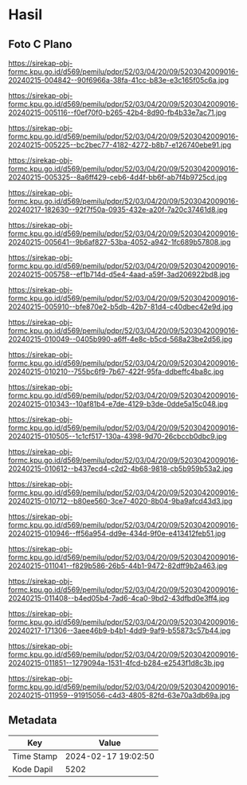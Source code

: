 # Hasil

## Foto C Plano

https://sirekap-obj-formc.kpu.go.id/d569/pemilu/pdpr/52/03/04/20/09/5203042009016-20240215-004842--90f6966a-38fa-41cc-b83e-e3c165f05c6a.jpg

https://sirekap-obj-formc.kpu.go.id/d569/pemilu/pdpr/52/03/04/20/09/5203042009016-20240215-005116--f0ef70f0-b265-42b4-8d90-fb4b33e7ac71.jpg

https://sirekap-obj-formc.kpu.go.id/d569/pemilu/pdpr/52/03/04/20/09/5203042009016-20240215-005225--bc2bec77-4182-4272-b8b7-e126740ebe91.jpg

https://sirekap-obj-formc.kpu.go.id/d569/pemilu/pdpr/52/03/04/20/09/5203042009016-20240215-005325--8a6ff429-ceb6-4d4f-bb6f-ab7f4b9725cd.jpg

https://sirekap-obj-formc.kpu.go.id/d569/pemilu/pdpr/52/03/04/20/09/5203042009016-20240217-182630--92f7f50a-0935-432e-a20f-7a20c37461d8.jpg

https://sirekap-obj-formc.kpu.go.id/d569/pemilu/pdpr/52/03/04/20/09/5203042009016-20240215-005641--9b6af827-53ba-4052-a942-1fc689b57808.jpg

https://sirekap-obj-formc.kpu.go.id/d569/pemilu/pdpr/52/03/04/20/09/5203042009016-20240215-005758--ef1b714d-d5e4-4aad-a59f-3ad206922bd8.jpg

https://sirekap-obj-formc.kpu.go.id/d569/pemilu/pdpr/52/03/04/20/09/5203042009016-20240215-005910--bfe870e2-b5db-42b7-81d4-c40dbec42e9d.jpg

https://sirekap-obj-formc.kpu.go.id/d569/pemilu/pdpr/52/03/04/20/09/5203042009016-20240215-010049--0405b990-a6ff-4e8c-b5cd-568a23be2d56.jpg

https://sirekap-obj-formc.kpu.go.id/d569/pemilu/pdpr/52/03/04/20/09/5203042009016-20240215-010210--755bc6f9-7b67-422f-95fa-ddbeffc4ba8c.jpg

https://sirekap-obj-formc.kpu.go.id/d569/pemilu/pdpr/52/03/04/20/09/5203042009016-20240215-010343--10af81b4-e7de-4129-b3de-0dde5a15c048.jpg

https://sirekap-obj-formc.kpu.go.id/d569/pemilu/pdpr/52/03/04/20/09/5203042009016-20240215-010505--1c1cf517-130a-4398-9d70-26cbccb0dbc9.jpg

https://sirekap-obj-formc.kpu.go.id/d569/pemilu/pdpr/52/03/04/20/09/5203042009016-20240215-010612--b437ecd4-c2d2-4b68-9818-cb5b959b53a2.jpg

https://sirekap-obj-formc.kpu.go.id/d569/pemilu/pdpr/52/03/04/20/09/5203042009016-20240215-010712--b80ee560-3ce7-4020-8b04-9ba9afcd43d3.jpg

https://sirekap-obj-formc.kpu.go.id/d569/pemilu/pdpr/52/03/04/20/09/5203042009016-20240215-010946--ff56a954-dd9e-434d-9f0e-e413412feb51.jpg

https://sirekap-obj-formc.kpu.go.id/d569/pemilu/pdpr/52/03/04/20/09/5203042009016-20240215-011041--f829b586-26b5-44b1-9472-82dff9b2a463.jpg

https://sirekap-obj-formc.kpu.go.id/d569/pemilu/pdpr/52/03/04/20/09/5203042009016-20240215-011408--b4ed05b4-7ad6-4ca0-9bd2-43dfbd0e3ff4.jpg

https://sirekap-obj-formc.kpu.go.id/d569/pemilu/pdpr/52/03/04/20/09/5203042009016-20240217-171306--3aee46b9-b4b1-4dd9-9af9-b55873c57b44.jpg

https://sirekap-obj-formc.kpu.go.id/d569/pemilu/pdpr/52/03/04/20/09/5203042009016-20240215-011851--1279094a-1531-4fcd-b284-e2543f1d8c3b.jpg

https://sirekap-obj-formc.kpu.go.id/d569/pemilu/pdpr/52/03/04/20/09/5203042009016-20240215-011959--91915056-c4d3-4805-82fd-63e70a3db69a.jpg


## Metadata

| Key        | Value               |
| ---------- | ------------------- |
| Time Stamp | 2024-02-17 19:02:50 |
| Kode Dapil | 5202                |



